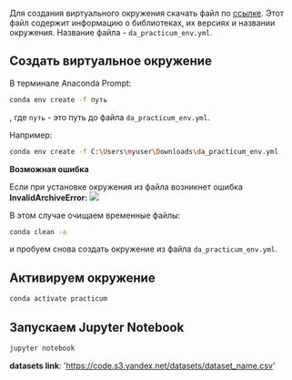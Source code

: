 Для создания виртуального окружения скачать файл по [ссылке](https://code.s3.yandex.net/data-analyst/da_practicum_env.yml). Этот файл содержит информацию о библиотеках, их версиях и названии окружения. Название файла - `da_practicum_env.yml`.

## Создать виртуальное окружение

В терминале Anaconda Prompt:

```bash
conda env create -f путь 
```

, где `путь` - это путь до файла `da_practicum_env.yml`.

Например:

```bash
conda env create -f C:\Users\myuser\Downloads\da_practicum_env.yml 
```

**Возможная ошибка**

Если при установке окружения из файла возникнет ошибка **InvalidArchiveError:**
![](https://pictures.s3.yandex.net/resources/image_1698074935.png)

В этом случае очищаем временные файлы:

```bash
conda clean -a 
```

и пробуем снова создать окружение из файла `da_practicum_env.yml`.

## Активируем окружение

```bash
conda activate practicum 
```

## Запускаем Jupyter Notebook

```bash
jupyter notebook
```




**datasets link**: 'https://code.s3.yandex.net/datasets/dataset_name.csv'

